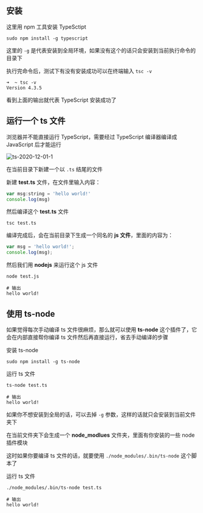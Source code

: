 ## 安装

这里用 npm 工具安装 TypeSctipt

```shell
sudo npm install -g typescript
```

这里的 `-g` 是代表安装到全局环境，如果没有这个的话只会安装到当前执行命令的目录下

执行完命令后，测试下有没有安装成功可以在终端输入 `tsc -v`

```shell
➜  ~ tsc -v
Version 4.3.5
```

看到上面的输出就代表 TypeScript 安装成功了

## 运行一个 ts 文件

浏览器并不能直接运行 TypeScript，需要经过 TypeScript 编译器编译成 JavaScript 后才能运行

![ts-2020-12-01-1](http://cdn.mjava.top/blog/SvOdmwts-2020-12-01-1.png)

在当前目录下新建一个以 `.ts` 结尾的文件

新建 **test.ts** 文件，在文件里输入内容：

```js
var msg:string = 'hello world!'
console.log(msg)
```

然后编译这个 **test.ts** 文件

```shell
tsc test.ts
```

编译完成后，会在当前目录下生成一个同名的 **js 文件**，里面的内容为：

```js
var msg = 'hello world!';
console.log(msg);
```

然后我们用 **nodejs** 来运行这个 js 文件

```shell
node test.js

# 输出
hello world!
```

## 使用 ts-node

如果觉得每次手动编译 ts 文件很麻烦，那么就可以使用 **ts-node** 这个插件了，它会在内部直接帮你编译 ts 文件然后再直接运行，省去手动编译的步骤

安装 ts-node

```shell
sudo npm install -g ts-node
```

运行 ts 文件

```shell
ts-node test.ts

# 输出
hello world!
```

如果你不想安装到全局的话，可以去掉 `-g` 参数，这样的话就只会安装到当前文件夹下

在当前文件夹下会生成一个 **node_modlues** 文件夹，里面有你安装的一些 node 插件模块

这时如果你要编译 ts 文件的话，就要使用 `./node_modules/.bin/ts-node` 这个脚本了

运行 ts 文件

```shell
./node_modules/.bin/ts-node test.ts

# 输出
hello world!
```


